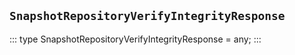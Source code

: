 ## `SnapshotRepositoryVerifyIntegrityResponse`
:::
type SnapshotRepositoryVerifyIntegrityResponse = any;
:::
